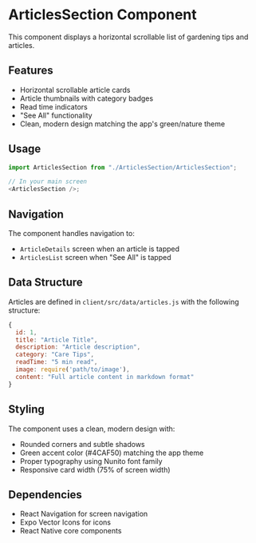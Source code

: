 # ArticlesSection Component

This component displays a horizontal scrollable list of gardening tips and articles.

## Features

- Horizontal scrollable article cards
- Article thumbnails with category badges
- Read time indicators
- "See All" functionality
- Clean, modern design matching the app's green/nature theme

## Usage

```javascript
import ArticlesSection from "./ArticlesSection/ArticlesSection";

// In your main screen
<ArticlesSection />;
```

## Navigation

The component handles navigation to:

- `ArticleDetails` screen when an article is tapped
- `ArticlesList` screen when "See All" is tapped

## Data Structure

Articles are defined in `client/src/data/articles.js` with the following structure:

```javascript
{
  id: 1,
  title: "Article Title",
  description: "Article description",
  category: "Care Tips",
  readTime: "5 min read",
  image: require('path/to/image'),
  content: "Full article content in markdown format"
}
```

## Styling

The component uses a clean, modern design with:

- Rounded corners and subtle shadows
- Green accent color (#4CAF50) matching the app theme
- Proper typography using Nunito font family
- Responsive card width (75% of screen width)

## Dependencies

- React Navigation for screen navigation
- Expo Vector Icons for icons
- React Native core components
